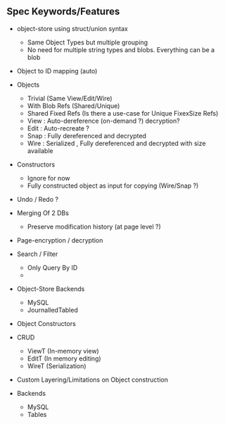 ## Spec Keywords/Features

* object-store using struct/union syntax
  * Same Object Types but multiple grouping
  * No need for multiple string types and blobs. Everything can be a blob

* Object to ID mapping (auto)
* Objects
  * Trivial (Same View/Edit/Wire)
  * With Blob Refs (Shared/Unique)
  * Shared Fixed Refs (Is there a use-case for Unique FixexSize Refs)
  * View : Auto-dereference (on-demand ?) decryption?
  * Edit : Auto-recreate ?
  * Snap : Fully dereferenced and decrypted
  * Wire : Serialized , Fully dereferenced and decrypted with size available
* Constructors
  * Ignore for now
  * Fully constructed object as input for copying (Wire/Snap ?)
* Undo / Redo ?

* Merging Of 2 DBs
  * Preserve modification history (at page level ?)

* Page-encryption / decryption

* Search / Filter
  * Only Query By ID
  *
* Object-Store Backends
  * MySQL
  * JournalledTabled

* Object Constructors
* CRUD
  * ViewT (In-memory view)
  * EditT (In memory editing)
  * WireT (Serialization)
* Custom Layering/Limitations on Object construction
* Backends
  * MySQL
  * Tables
